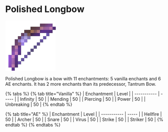 # Polished Longbow

![](<../../.gitbook/assets/Polished Longbow.gif>)

Polished Longbow is a bow with 11 enchantments: 5 vanilla enchants and 6 AE enchants. It has 2 more enchants than its predecessor, Tantrum Bow.

{% tabs %}
{% tab title="Vanilla" %}
| Enchantment | Level |
| ----------- | ----- |
| Infinity    | 50    |
| Mending     | 50    |
| Piercing    | 50    |
| Power       | 50    |
| Unbreaking  | 50    |
{% endtab %}

{% tab title="AE" %}
| Enchantment | Level |
| ----------- | ----- |
| Hellfire    | 50    |
| Archer      | 50    |
| Snare       | 50    |
| Virus       | 50    |
| Strike      | 50    |
| Striker     | 50    |
{% endtab %}
{% endtabs %}
